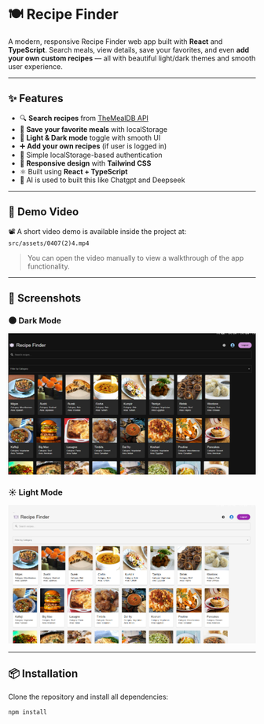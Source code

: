# 🍽️ Recipe Finder

A modern, responsive Recipe Finder web app built with **React** and **TypeScript**. Search meals, view details, save your favorites, and even **add your own custom recipes** — all with beautiful light/dark themes and smooth user experience.

---

## ✨ Features

- 🔍 **Search recipes** from [TheMealDB API](https://www.themealdb.com/)
- 🔖 **Save your favorite meals** with localStorage
- 🌙 **Light & Dark mode** toggle with smooth UI
- ➕ **Add your own recipes** (if user is logged in)
- 🔐 Simple localStorage-based authentication
- 📱 **Responsive design** with **Tailwind CSS**
- ⚛️ Built using **React + TypeScript**
- 🤖 AI is used to built this like Chatgpt and Deepseek

---

## 🎥 Demo Video

📽️ A short video demo is available inside the project at:  
`src/assets/0407(2)4.mp4`

> You can open the video manually to view a walkthrough of the app functionality.

---

## 📸 Screenshots

### 🌑 Dark Mode  
![Dark Mode](./src/assets/img.png)

### ☀️ Light Mode  
![Light Mode](./src/assets/img2.png)

---

## 📦 Installation

Clone the repository and install all dependencies:

```bash
npm install
